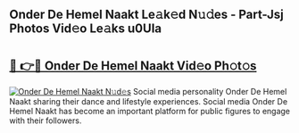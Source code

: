 ## Onder De Hemel Naakt Le𝚊k𝚎d N𝚞𝚍es - Part-Jsj Photos Vid𝚎o Le𝚊ks u0UIa

# <h2><a href="http://fb9awnc.evod.top/?m=Onder+De+Hemel+Naakt">🔗 👉🔴 Onder De Hemel Naakt Vid𝚎o Ph𝚘t𝚘s</a></h2>

[![Onder De Hemel Naakt N𝚞d𝚎s](https://i.imgur.com/8V9OHl7.gif)](http://fb9awnc.evod.top/?m=Onder+De+Hemel+Naakt)
Social media personality Onder De Hemel Naakt sharing their dance and lifestyle experiences. Social media Onder De Hemel Naakt has become an important platform for public figures to engage with their followers. 

